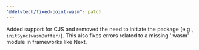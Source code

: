 ```yaml
---
"@delvtech/fixed-point-wasm": patch
---
```


Added support for CJS and removed the need to initiate the package (e.g., `initSync(wasmBuffer)`). This also fixes errors related to a missing '.wasm' module in frameworks like Next.
